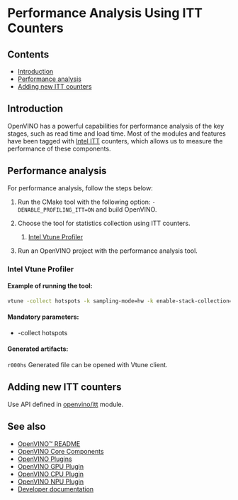 # Performance Analysis Using ITT Counters

## Contents

- [Introduction](#introduction)
- [Performance analysis](#performance-analysis)
- [Adding new ITT counters](#adding-new-itt-counters)

## Introduction

OpenVINO has a powerful capabilities for performance analysis of the key stages, such as read time and load time. Most of the modules and features have been tagged with [Intel ITT](https://software.intel.com/content/www/us/en/develop/documentation/vtune-help/top/api-support/instrumentation-and-tracing-technology-apis.html) counters, which allows us to measure the performance of these components.

## Performance analysis

For performance analysis, follow the steps below:
1. Run the CMake tool with the following option: `-DENABLE_PROFILING_ITT=ON` and build OpenVINO.
2. Choose the tool for statistics collection using ITT counters.

    1. [Intel Vtune Profiler](https://software.intel.com/content/www/us/en/develop/tools/oneapi/components/vtune-profiler.html)

3. Run an OpenVINO project with the performance analysis tool.

### Intel Vtune Profiler

#### Example of running the tool:

```sh
vtune -collect hotspots -k sampling-mode=hw -k enable-stack-collection=true -k stack-size=0 -k sampling-interval=0.5 -- ./benchmark_app -nthreads=1 -api sync -niter 1 -nireq 1 -m ./resnet-50-pytorch/resnet-50-pytorch.xml
```

#### Mandatory parameters:
* -collect hotspots

#### Generated artifacts:
`r000hs`
Generated file can be opened with Vtune client.

## Adding new ITT counters

Use API defined in [openvino/itt](https://docs.openvinotoolkit.org/latest/itt_2include_2openvino_2itt_8hpp.html) module.

## See also

 * [OpenVINO™ README](../../README.md)
 * [OpenVINO Core Components](../README.md)
 * [OpenVINO Plugins](../plugins/README.md)
 * [OpenVINO GPU Plugin](../plugins/intel_gpu/README.md)
 * [OpenVINO CPU Plugin](../plugins/intel_cpu/README.md)
 * [OpenVINO NPU Plugin](../plugins/intel_npu/README.md)
 * [Developer documentation](../../docs/dev/index.md)
